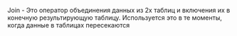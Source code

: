 Join - Это оператор объединения данных из 2х таблиц и включения их в конечную результирующую таблицу.
Используется это в те моменты, когда данные в таблицах пересекаются
